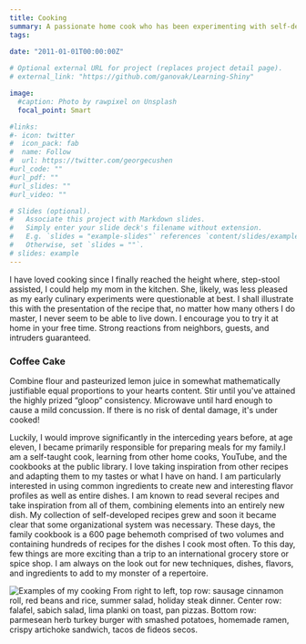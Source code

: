 ```yaml
---
title: Cooking
summary: A passionate home cook who has been experimenting with self-developed recipes since before that was probably a good idea
tags:
 
date: "2011-01-01T00:00:00Z"

# Optional external URL for project (replaces project detail page).
# external_link: "https://github.com/ganovak/Learning-Shiny"

image:
  #caption: Photo by rawpixel on Unsplash
  focal_point: Smart

#links:
#- icon: twitter
#  icon_pack: fab
#  name: Follow
#  url: https://twitter.com/georgecushen
#url_code: ""
#url_pdf: ""
#url_slides: ""
#url_video: ""

# Slides (optional).
#   Associate this project with Markdown slides.
#   Simply enter your slide deck's filename without extension.
#   E.g. `slides = "example-slides"` references `content/slides/example-slides.md`.
#   Otherwise, set `slides = ""`.
# slides: example
---
```


I have loved cooking since I finally reached the height where, step-stool assisted, I
could help my mom in the kitchen. She, likely, was less pleased as my early culinary experiments were questionable at best. I shall illustrate this with the presentation of the recipe that, no matter how many others I do master, I never seem to be able to live down. I encourage you to try it at home in your free time. Strong reactions from neighbors, guests, and intruders guaranteed. 

### Coffee Cake
Combine flour and pasteurized lemon juice in somewhat mathematically justifiable equal proportions to your hearts content. Stir until you've attained the highly prized “gloop” consistency. Microwave until hard enough to cause a mild concussion. If there is no risk of dental damage, it's under cooked!

Luckily, I would improve significantly in the interceding years before, at age eleven, I became primarily responsible for preparing meals for my family.I am a self-taught cook, learning from other home cooks, YouTube, and the cookbooks at the public library. I love taking inspiration from other recipes and adapting them to my tastes or what I have on hand. I am particularly interested in using common ingredients to create new and interesting flavor profiles as well as entire dishes. I am known to read several recipes and take inspiration from all of them, combining elements into an entirely new dish. My collection of self-developed recipes grew and soon it became clear that some organizational system was necessary. These days, the family cookbook is a 600 page behemoth comprised of two volumes and containing hundreds of recipes for the dishes I cook most often. To this day, few things are more exciting than a trip to an international grocery store or spice shop. I am always on the look out for new techniques, dishes, flavors, and ingredients to add to my monster of a repertoire.
 
![Examples of my cooking](/img/cooking_ex.PNG)
From right to left, top row: sausage cinnamon roll, red beans and rice, summer salad, holiday steak dinner. Center row: falafel, sabich salad, lima planki on toast, pan pizzas. Bottom row: parmesean herb turkey burger with smashed potatoes, homemade ramen, crispy artichoke sandwich, tacos de fideos secos.
